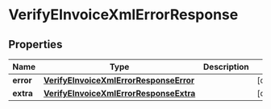 

# VerifyEInvoiceXmlErrorResponse


## Properties

| Name | Type | Description | Notes |
|------------ | ------------- | ------------- | -------------|
|**error** | [**VerifyEInvoiceXmlErrorResponseError**](VerifyEInvoiceXmlErrorResponseError.md) |  |  [optional] |
|**extra** | [**VerifyEInvoiceXmlErrorResponseExtra**](VerifyEInvoiceXmlErrorResponseExtra.md) |  |  [optional] |



